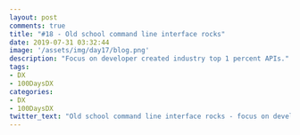 ```yaml
---
layout: post
comments: true
title: "#18 - Old school command line interface rocks"
date: 2019-07-31 03:32:44
image: '/assets/img/day17/blog.png'
description: "Focus on developer created industry top 1 percent APIs."
tags:
- DX 
- 100DaysDX
categories:
- DX
- 100DaysDX
twitter_text: "Old school command line interface rocks - focus on developer created industry top 1 percent APIs."
---
```

